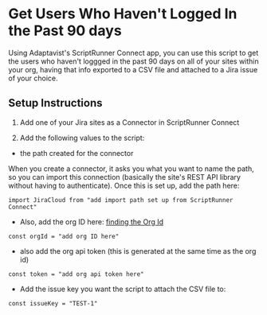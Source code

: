 # Get Users Who Haven't Logged In the Past 90 days

Using Adaptavist's ScriptRunner Connect app, you can use this script to get the users who haven't loggged in the past 90 days on all of your sites within your org, having that info exported to a CSV file and attached to a Jira issue of your choice.

## Setup Instructions

1. Add one of your Jira sites as a Connector in ScriptRunner Connect

2. Add the following values to the script:

- the path created for the connector

When you create a connector, it asks you what you want to name the path, so you can import this connection (basically the site's REST API library without having to authenticate). Once this is set up, add the path here:

```
import JiraCloud from "add import path set up from ScriptRunner Connect"
```

- Also, add the org ID here: [finding the Org Id](https://confluence.atlassian.com/jirakb/what-it-is-the-organization-id-and-where-to-find-it-1207189876.html)
```
const orgId = "add org ID here"
```

- also add the org api token (this is generated at the same time as the org id)

```
const token = "add org api token here"
```

- Add the issue key you want the script to attach the CSV file to:
```
const issueKey = "TEST-1"
```

